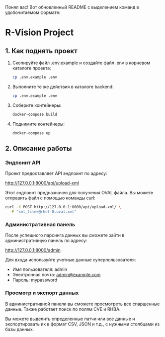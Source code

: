Понял вас! Вот обновленный README с выделением команд в удобочитаемом формате:

# R-Vision Project

## 1. Как поднять проект

1. Скопируйте файл .env.example и создайте файл .env в корневом каталоге проекта:

   ```bash
   cp .env.example .env
   ```

2. Выполните те же действия в каталоге backend:

   ```bash
   cp .env.example .env
   ```

3. Соберите контейнеры:

   ```bash
   docker-compose build
   ```

4. Поднимите контейнеры:

   ```bash
   docker-compose up
   ```

## 2. Описание работы

### Эндпоинт API

Проект предоставляет API эндпоинт по адресу:

http://127.0.0.1:8000/api/upload-xml


Этот эндпоинт предназначен для получения OVAL файла. Вы можете отправить файл с помощью команды curl:

```bash
curl -X POST http://127.0.0.1:8000/api/upload-xml/ \
  -F "xml_file=@rhel-8.oval.xml"
```

### Административная панель

После успешного парсинга данных вы сможете зайти в административную панель по адресу:

http://127.0.0.1:8000/admin


Для входа используйте учетные данные суперпользователя:

- Имя пользователя: admin
- Электронная почта: admin@example.com
- Пароль: mypassword

### Просмотр и экспорт данных

В административной панели вы сможете просмотреть все спаршенные данные. Также работает поиск по полям CVE и RHBA.

Вы можете выделить определенные патчи или все данные и экспортировать их в формат CSV, JSON и т.д., с нужными столбцами из базы данных.
